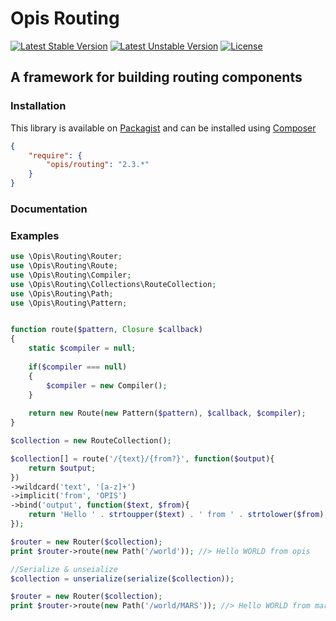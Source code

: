 Opis Routing
=================
[![Latest Stable Version](https://poser.pugx.org/opis/routing/version.png)](https://packagist.org/packages/opis/routing)
[![Latest Unstable Version](https://poser.pugx.org/opis/routing/v/unstable.png)](//packagist.org/packages/opis/routing)
[![License](https://poser.pugx.org/opis/routing/license.png)](https://packagist.org/packages/opis/routing)

A framework for building routing components
------------------------------

### Installation

This library is available on [Packagist](https://packagist.org/packages/opis/routing) and can be installed using [Composer](http://getcomposer.org)

```json
{
    "require": {
        "opis/routing": "2.3.*"
    }
}
```

### Documentation

### Examples

```php
use \Opis\Routing\Router;
use \Opis\Routing\Route;
use \Opis\Routing\Compiler;
use \Opis\Routing\Collections\RouteCollection;
use \Opis\Routing\Path;
use \Opis\Routing\Pattern;


function route($pattern, Closure $callback)
{
    static $compiler = null;
    
    if($compiler === null)
    {
        $compiler = new Compiler();
    }
    
    return new Route(new Pattern($pattern), $callback, $compiler);
}

$collection = new RouteCollection();

$collection[] = route('/{text}/{from?}', function($output){
    return $output;
})
->wildcard('text', '[a-z]+')
->implicit('from', 'OPIS')
->bind('output', function($text, $from){
    return 'Hello ' . strtoupper($text) . ' from ' . strtolower($from);
});

$router = new Router($collection);
print $router->route(new Path('/world')); //> Hello WORLD from opis

//Serialize & unseialize
$collection = unserialize(serialize($collection));

$router = new Router($collection);
print $router->route(new Path('/world/MARS')); //> Hello WORLD from mars
```